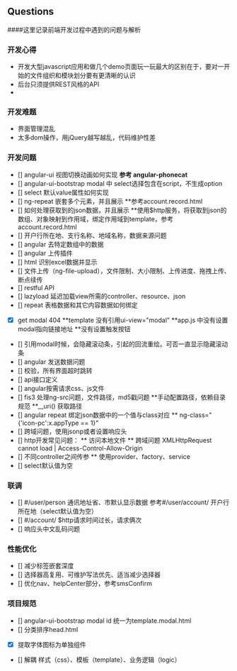 ## Questions

####这里记录前端开发过程中遇到的问题与解析

### 开发心得
  * 开发大型javascript应用和做几个demo页面玩一玩最大的区别在于，要对一开始的文件组织和模块划分要有更清晰的认识
  * 后台只须提供REST风格的API
  *

### 开发难题
  * 界面管理混乱
  * 太多dom操作，用jQuery越写越乱，代码维护性差

### 开发问题
 - [] angular-ui 视图切换动画如何实现
      **参考 angular-phonecat**
 - [] angular-ui-bootstrap modal 中 select选择包含在script，不生成option
 - [] select 默认value属性如何实现
 - [] ng-repeat 嵌套多个元素，并且展示
      **参考account.record.html
 - [] 如何处理获取到的json数据，并且展示
      **使用$http服务，将获取到json的数组、对象映射到作用域，绑定作用域到template，参考account.record.html
 - [] 开户行所在地、支行名称、地域名称，数据来源问题
 - [] angular 去特定数组中的数据
 - [] angular 上传插件
 - [] html 识别excel数据并显示
 - [] 文件上传（ng-file-upload），文件限制、大小限制、上传进度、拖拽上传、断点续传
 - [] restful API
 - [] lazyload 延迟加载view所需的controller、resource、json
 - [] repeat 表格数据和其它内容数据如何绑定
 - [x] get modal 404
      **template 没有引用ui-view="modal"
      **app.js 中没有设置modal指向链接地址
      **没有设置触发按钮
 - [] 引用modal时候，会隐藏滚动条，引起的回流重绘。可否一直显示隐藏滚动条
 - [] angular 发送数据问题
 - [] 校验，所有界面超时跳转
 - [] api接口定义
 - [] angular按需请求css、js文件
 - [] fis3 处理ng-src问题，文件路径，md5戳问题
      **手动配置路径，依赖目录规范
      **__uri() 获取路径
 - [] angular repeat 绑定json数据中的一个值与class对应
      ** ng-class="{'icon-pc':x.appType == 1}"
 - [] 跨域问题，使用jsonp或者设置响应头
 - [] http开发常见问题：
      ** 访问本地文件
      ** 跨域问题 XMLHttpRequest cannot load | Access-Control-Allow-Origin
 - [] 不同controller之间传参
      ** 使用provider、factory、service
 - [] select默认值为空

 ### 联调
 - [] #/user/person 通讯地址省、市默认显示数据 参考#/user/account/ 开户行所在地（select默认值为空）
 - [] #/account/ $http请求时间过长，请求俩次
 - [] 响应头中文乱码问题


### 性能优化
 - [] 减少标签嵌套深度
 - [] 选择器高复用、可维护写法优先、适当减少选择器
 - [] 优化nav、helpCenter部分，参考smsConfirm

### 项目规范
 - [] angular-ui-bootstrap modal id 统一为template.modal.html
 - [] 分类排序head.html
 - [x] 提取字体图标为单独组件
 - [] 解耦 样式（css）、模板（template）、业务逻辑（logic）





